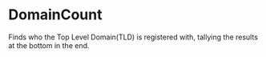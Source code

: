 # DomainCount
Finds who the Top Level Domain(TLD) is registered with, tallying the results at the bottom in the end.
